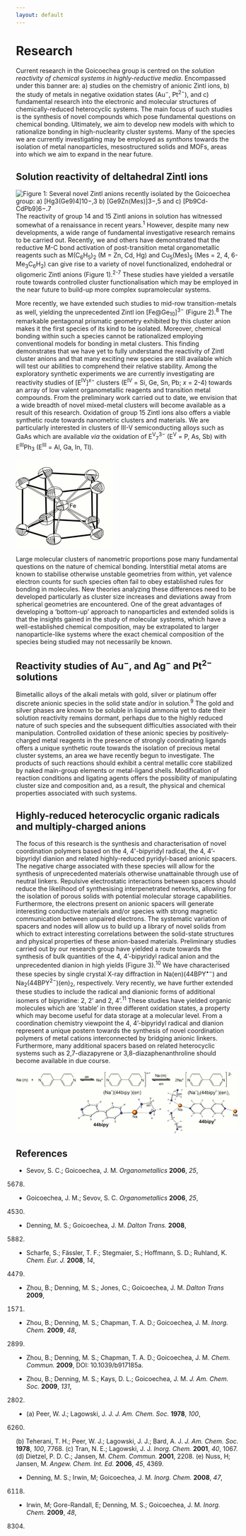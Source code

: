 ```yaml
---
layout: default
---
```


<div class="unit whole captionme">

Research
========

Current research in the Goicoechea group is centred on the _solution reactivity of chemical systems in highly-reductive media_. Encompassed under this banner are: a) studies on the chemistry of anionic Zintl ions, b) the study of metals in negative oxidation states (Au<sup>−</sup>, Pt<sup>2−</sup>), and c) fundamental research into the electronic and molecular structures of chemically-reduced heterocyclic systems. The main focus of such studies is the synthesis of novel compounds which pose fundamental questions on chemical bonding. Ultimately, we aim to develop new models with which to rationalize bonding in high-nuclearity cluster systems. Many of the species we are currently investigating may be employed as _synthons_ towards the isolation of metal nanoparticles, mesostructured solids and MOFs, areas into which we aim to expand in the near future.


Solution reactivity of deltahedral Zintl ions
----------

![<strong>Figure 1:</strong> Several novel Zintl anions recently isolated by the Goicoechea group: a) [Hg<sub>3</sub>(Ge<sub>9</sub>)<sub>4</sub>]<sup>10−</sup>,<sup>3</sup> 
b) [Ge<sub>9</sub>Zn(Mes)]<sup>3−</sup>,<sup>5</sup> and c) [Pb<sub>9</sub>Cd-CdPb<sub>9</sub>]<sup>6−</sup>.<sup>7</sup>](/images/research1.jpg)
The reactivity of group 14 and 15 Zintl anions in solution has witnessed somewhat of a renaissance in recent years.<sup>1</sup> However, despite many new developments, a wide range of fundamental investigative research remains to be carried out. Recently, we and others have demonstrated that the reductive M-C bond activation of post-transition metal organometallic reagents such as M(C<sub>6</sub>H<sub>5</sub>)<sub>2</sub> (M = Zn, Cd, Hg) and Cu<sub>5</sub>(Mes)<sub>5</sub> (Mes = 2, 4, 6-Me<sub>3</sub>C<sub>6</sub>H<sub>2</sub>) can give rise to a variety of novel functionalized, endohedral or oligomeric Zintl anions (Figure 1).<sup>2-7</sup> These studies have yielded a versatile route towards controlled cluster functionalisation which may be employed in the near future to build-up more complex supramolecular systems. 

More recently, we have extended such studies to mid-row transition-metals as well, yielding the unprecedented Zintl ion [Fe@Ge<sub>10</sub>]<sup>3−</sup> (Figure 2).<sup>8</sup> The remarkable pentagonal prismatic geometry exhibited by this cluster anion makes it the first species of its kind to be isolated. Moreover, chemical bonding within such a species cannot be rationalized employing conventional models for bonding in metal clusters. This finding demonstrates that we have yet to fully understand the reactivity of Zintl cluster anions and that many exciting new species are still available which will test our abilities to comprehend their relative stability.
Among the exploratory synthetic experiments we are currently investigating are reactivity studies of [E<sup>IV</sup>]<sup>_x_−</sup> clusters (E<sup>IV</sup> = Si, Ge, Sn, Pb; _x_ = 2-4) towards an array of low valent organometallic reagents and transition metal compounds. From the preliminary work carried out to date, we envision that a wide breadth of novel mixed-metal clusters will become available as a result of this research. Oxidation of group 15 Zintl ions also offers a viable synthetic route towards nanometric clusters and materials. We are particularly interested in clusters of III-V semiconducting alloys such as GaAs which are available _via_ the oxidation of E<sup>V</sup><sub>7</sub><sup>3−</sup> (E<sup>V</sup> = P, As, Sb) with E<sup>III</sup>Ph<sub>3</sub> (E<sup>III</sup> = Al, Ga, In, Tl). 

![<strong>Figure 2</strong>: [Fe@Ge<sub>10</sub>]<sup>3-</sup>.<sup>8</sup>](/images/research2.jpg)

Large molecular clusters of nanometric proportions pose many fundamental questions on the nature of chemical bonding. Interstitial metal atoms are known to stabilise otherwise unstable geometries from within, yet valence electron counts for such species often fail to obey established rules for bonding in molecules. New theories analyzing these differences need to be developed particularly as cluster size increases and deviations away from spherical geometries are encountered. One of the great advantages of developing a ‘bottom-up’ approach to nanoparticles and extended solids is that the insights gained in the study of molecular systems, which have a well-established chemical composition, may be extrapolated to larger nanoparticle-like systems where the exact chemical composition of the species being studied may not necessarily be known.


Reactivity studies of Au<sup>−</sup>, and Ag<sup>−</sup> and Pt<sup>2−</sup> solutions
------------

Bimetallic alloys of the alkali metals with gold, silver or platinum offer discrete anionic species in the solid state and/or in solution.<sup>9</sup> The gold and silver phases are known to be soluble in liquid ammonia yet to date their solution reactivity remains dormant, perhaps due to the highly reduced nature of such species and the subsequent difficulties associated with their manipulation. Controlled oxidation of these anionic species by positively-charged metal reagents in the presence of strongly coordinating ligands offers a unique synthetic route towards the isolation of precious metal cluster systems, an area we have recently begun to investigate. The products of such reactions should exhibit a central metallic core stabilized by naked main-group elements or metal-ligand shells. Modification of reaction conditions and ligating agents offers the possibility of manipulating cluster size and composition and, as a result, the physical and chemical properties associated with such systems.

Highly-reduced heterocyclic organic radicals and multiply-charged anions
----------------

The focus of this research is the synthesis and characterisation of novel coordination polymers based on the 4, 4'-bipyridyl radical, the 4, 4’-bipyridyl dianion and related highly-reduced pyridyl-based anionic spacers. The negative charge associated with these species will allow for the synthesis of unprecedented materials otherwise unattainable through use of neutral linkers. Repulsive electrostatic interactions between spacers should reduce the likelihood of synthesising interpenetrated networks, allowing for the isolation of porous solids with potential molecular storage capabilities. Furthermore, the electrons present on anionic spacers will generate interesting conductive materials and/or species with strong magnetic communication between unpaired electrons. The systematic variation of spacers and nodes will allow us to build up a library of novel solids from which to extract interesting correlations between the solid-state structures and physical properties of these anion-based materials. 
Preliminary studies carried out by our research group have yielded a route towards the synthesis of bulk quantities of the 4, 4’-bipyridyl radical anion and the unprecedented dianion in high yields (Figure 3).<sup>10</sup> We have characterised these species by single crystal X-ray diffraction in Na(en)(44BPY<sup>&bull;−</sup>) and Na<sub>2</sub>(44BPY<sup>2−</sup>)(en)<sub>2</sub>, respectively. Very recently, we have further extended these studies to include the radical and dianionic forms of additional isomers of bipyridine: 2, 2’ and 2, 4’.<sup>11</sup> These studies have yielded organic molecules which are ‘stable’ in three different oxidation states, a property which may become useful for data storage at a molecular level. From a coordination chemistry viewpoint the 4, 4’-bipyridyl radical and dianion represent a unique postern towards the synthesis of novel coordination polymers of metal cations interconnected by bridging anionic linkers. Furthermore, many additional spacers based on related heterocyclic systems such as 2,7-diazapyrene or 3,8-diazaphenanthroline should become available in due course.

![<strong>Figure 3</strong>. Schematic representation demonstrating the synthesis of the 4, 4'-bipyridyl radical and dianion.](/images/research3.jpg)


References
----------

* Sevov, S. C.; Goicoechea, J. M.
_Organometallics_
__2006__,
_25_,
5678.


* Goicoechea, J. M.; Sevov, S. C.
_Organometallics_
__2006__,
_25_,
4530.


* Denning, M. S.; Goicoechea, J. M.
_Dalton Trans._
__2008__,
5882.


* Scharfe, S.; F&auml;ssler, T. F.; Stegmaier, S.; Hoffmann, S. D.; Ruhland, K.
_Chem. Eur. J._
__2008__,
_14_,
4479.


* Zhou, B.; Denning, M. S.; Jones, C.; Goicoechea, J. M.
_Dalton Trans_
__2009__,
1571.


* Zhou, B.; Denning, M. S.; Chapman, T. A. D.; Goicoechea, J. M.
_Inorg. Chem._
__2009__,
_48_,
2899.


* Zhou, B.; Denning, M. S.; Chapman, T. A. D.; Goicoechea, J. M.
_Chem. Commun._
__2009__,
DOI: 10.1039/b917185a.


* Zhou, B.; Denning, M. S.; Kays, D. L.; Goicoechea, J. M.
_J. Am. Chem. Soc._
__2009__,
_131_,
2802.


* (a) Peer, W. J.; Lagowski, J. J.
_J. Am. Chem. Soc._
__1978__,
_100_,
6260.
(b) Teherani, T. H.; Peer, W. J.; Lagowski, J. J.; Bard, A. J.
_J. Am. Chem. Soc._
__1978__,
_100_,
7768.
(c) Tran, N. E.; Lagowski, J. J.
_Inorg. Chem._
__2001__,
_40_,
1067.
(d) Dietzel, P. D. C.; Jansen, M.
_Chem. Commun._
__2001__,
2208.
(e) Nuss, H; Jansen, M.
_Angew. Chem. Int. Ed._
__2006__,
_45_,
4369. 


* Denning, M. S.; Irwin, M; Goicoechea, J. M.
_Inorg. Chem._
__2008__,
_47_,
6118.


* Irwin, M; Gore-Randall, E; Denning, M. S.; Goicoechea, J. M.
_Inorg. Chem._
__2009__,
_48_,
8304.
   
   
</div>